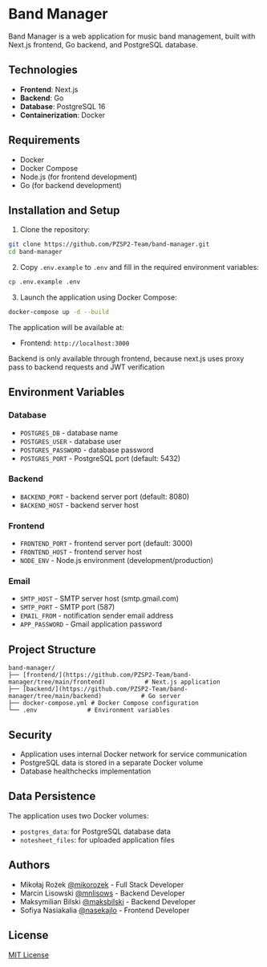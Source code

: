 # Band Manager

Band Manager is a web application for music band management, built with Next.js frontend, Go backend, and PostgreSQL database.

## Technologies

- **Frontend**: Next.js
- **Backend**: Go
- **Database**: PostgreSQL 16
- **Containerization**: Docker

## Requirements

- Docker
- Docker Compose
- Node.js (for frontend development)
- Go (for backend development)

## Installation and Setup

1. Clone the repository:

```bash
git clone https://github.com/PZSP2-Team/band-manager.git
cd band-manager
```

2. Copy `.env.example` to `.env` and fill in the required environment variables:

```bash
cp .env.example .env
```

3. Launch the application using Docker Compose:

```bash
docker-compose up -d --build
```

The application will be available at:

- Frontend: `http://localhost:3000`

Backend is only available through frontend, because next.js uses proxy pass to backend requests and JWT verification

## Environment Variables

### Database

- `POSTGRES_DB` - database name
- `POSTGRES_USER` - database user
- `POSTGRES_PASSWORD` - database password
- `POSTGRES_PORT` - PostgreSQL port (default: 5432)

### Backend

- `BACKEND_PORT` - backend server port (default: 8080)
- `BACKEND_HOST` - backend server host

### Frontend

- `FRONTEND_PORT` - frontend server port (default: 3000)
- `FRONTEND_HOST` - frontend server host
- `NODE_ENV` - Node.js environment (development/production)

### Email

- `SMTP_HOST` - SMTP server host (smtp.gmail.com)
- `SMTP_PORT` - SMTP port (587)
- `EMAIL_FROM` - notification sender email address
- `APP_PASSWORD` - Gmail application password

## Project Structure

```
band-manager/
├── [frontend/](https://github.com/PZSP2-Team/band-manager/tree/main/frontend)           # Next.js application
├── [backend/](https://github.com/PZSP2-Team/band-manager/tree/main/backend)           # Go server
├── docker-compose.yml # Docker Compose configuration
└── .env              # Environment variables
```

## Security

- Application uses internal Docker network for service communication
- PostgreSQL data is stored in a separate Docker volume
- Database healthchecks implementation

## Data Persistence

The application uses two Docker volumes:

- `postgres_data`: for PostgreSQL database data
- `notesheet_files`: for uploaded application files

## Authors

- Mikołaj Rożek [@mikorozek](https://github.com/mikorozek) - Full Stack Developer
- Marcin Lisowski [@mnlisows](https://github.com/mnlisows) - Backend Developer
- Maksymilian Bilski [@maksbilski](https://github.com/maksbilski) - Backend Developer
- Sofiya Nasiakalia [@nasekajlo](https://github.com/nasekajlo) - Frontend Developer

## License

[MIT License](https://choosealicense.com/licenses/mit/)
